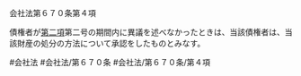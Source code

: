 会社法第６７０条第４項

債権者が[第二項](会社法＿＿＿＿第６７０条第２項)第二号の期間内に異議を述べなかったときは、当該債権者は、当該財産の処分の方法について承認をしたものとみなす。

#会社法
#会社法/第６７０条
#会社法/第６７０条/第４項
